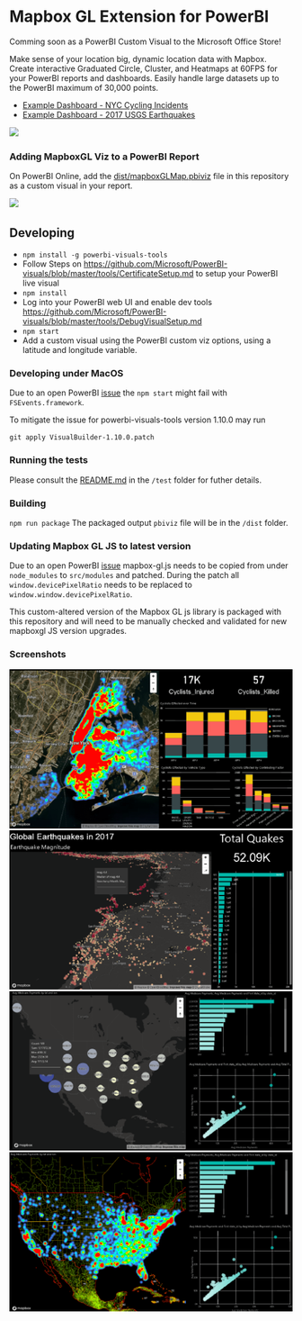 # Mapbox GL Extension for PowerBI

Comming soon as a PowerBI Custom Visual to the Microsoft Office Store!

Make sense of your location big, dynamic location data with Mapbox.  Create interactive Graduated Circle, Cluster, and Heatmaps at 60FPS for your PowerBI reports and dashboards.  Easily handle large datasets up to the PowerBI maximum of 30,000 points.

* [Example Dashboard - NYC Cycling Incidents](www.mapbox.com/bites/00369)
* [Example Dashboard - 2017 USGS Earthquakes](https://app.powerbi.com/view?r=eyJrIjoiNTlkMzA5N2MtNGU0ZS00MDY5LTg1NTktNTZkODkyMmJjOThmIiwidCI6IjYyOWE3MGIyLTMyYjktNDEyNi05NTFlLTE3NjA0Y2Y0NTZlYyIsImMiOjF9)

![](https://dl.dropbox.com/s/kymonz28oanehje/PowerBI-2.gif)

### Adding MapboxGL Viz to a PowerBI Report

On PowerBI Online, add the [dist/mapboxGLMap.pbiviz](https://github.com/mapbox/mapboxgl-powerbi/raw/master/dist/mapboxGLMap.pbiviz) file in this repository as a custom visual in your report.

![](https://cl.ly/3303070u081q/download/Image%202017-09-01%20at%203.47.52%20PM.png)

## Developing

- `npm install -g powerbi-visuals-tools`
- Follow Steps on https://github.com/Microsoft/PowerBI-visuals/blob/master/tools/CertificateSetup.md to setup your PowerBI live visual
- `npm install`
- Log into your PowerBI web UI and enable dev tools https://github.com/Microsoft/PowerBI-visuals/blob/master/tools/DebugVisualSetup.md
- `npm start`
- Add a custom visual using the PowerBI custom viz options, using a latitude and longitude variable.

### Developing under MacOS

Due to an open PowerBI [issue](https://github.com/Microsoft/PowerBI-visuals-tools/issues/157) the `npm start` might fail with `FSEvents.framework`.

To mitigate the issue for powerbi-visuals-tools version 1.10.0 may run
```
git apply VisualBuilder-1.10.0.patch
```

### Running the tests
Please consult the [README.md](test/README.md) in the `/test` folder for futher details.

### Building

`npm run package`
The packaged output `pbiviz` file will be in the `/dist` folder.

### Updating Mapbox GL JS to latest version

Due to an open PowerBI [issue](https://github.com/Microsoft/PowerBI-visuals/issues/165) mapbox-gl.js needs to be copied from under `node_modules` to `src/modules` and patched. During the patch all `window.devicePixelRatio` needs to be replaced to `window.window.devicePixelRatio`.  

This custom-altered version of the Mapbox GL js library is packaged with this repository and will need to be manually checked and validated for new mapboxgl JS version upgrades.

### Screenshots

![](./assets/mapbox-viz-screenshot-1-min.png)
![](./assets/mapbox-viz-screenshot-2-min.png)
![](./assets/mapbox-viz-screenshot-3-min.png)
![](./assets/mapbox-viz-screenshot-4-min.png)
